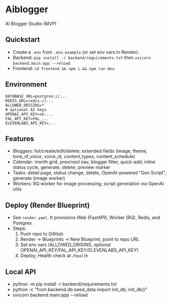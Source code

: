 # Aiblogger

AI Blogger Studio (MVP)

## Quickstart
- Create a `.env` from `.env.example` (or set env vars in Render).
- Backend: `pip install -r backend/requirements.txt` then `uvicorn backend.main:app --reload`.
- Frontend: `cd frontend && npm i && npm run dev`.

## Environment
```
DATABASE_URL=postgres://...
REDIS_URL=redis://...
ALLOWED_ORIGINS=*
# optional AI keys
OPENAI_API_KEY=sk-...
FAL_API_KEY=FAL_...
ELEVENLABS_API_KEY=...
```

## Features
- Bloggers: list/create/edit/delete; extended fields (image, theme, tone_of_voice, voice_id, content_types, content_schedule)
- Calendar: month grid, prev/next nav, blogger filter, quick-add; inline status cycle, generate, delete; preview marker
- Tasks: detail page, status change, delete, OpenAI-powered “Gen Script”, generate (image worker)
- Workers: RQ worker for image processing; script generation via OpenAI utils

## Deploy (Render Blueprint)
- See `render.yaml`. It provisions Web (FastAPI), Worker (RQ), Redis, and Postgres.
- Steps:
	1) Push repo to GitHub
	2) Render → Blueprints → New Blueprint, point to repo URL
	3) Set env vars (ALLOWED_ORIGINS, optional OPENAI_API_KEY/FAL_API_KEY/ELEVENLABS_API_KEY)
	4) Deploy; Health check at `/health`

## Local API
- python -m pip install -r backend/requirements.txt
- python -c "from backend.db.seed_data import init_db; init_db()"
- uvicorn backend.main:app --reload

